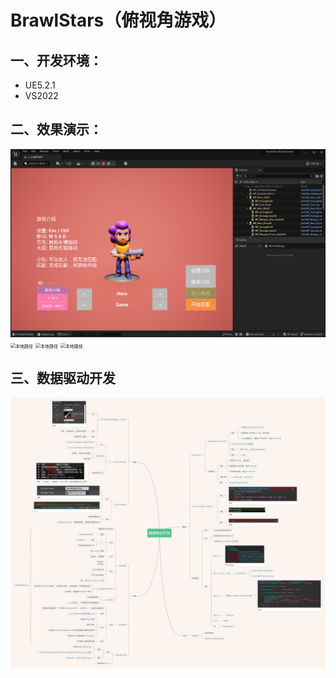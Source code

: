 # BrawlStars（俯视角游戏）



## 一、开发环境：

- UE5.2.1
- VS2022

## 二、效果演示：

<img src="docs/Snipaste_2025-01-16_21-53-16.png" alt="本地路径" style="zoom:50%;" />

<img src="docs/Snipaste_2025-01-16_21-53-31.png" alt="本地路径" style="zoom:50%;" />

<img src="docs/Snipaste_2025-01-16_21-54-30.png" alt="本地路径" style="zoom:50%;" />

<img src="docs/Snipaste_2025-01-16_21-54-49.png" alt="本地路径" style="zoom:50%;" />

## 三、数据驱动开发
<img src="docs/数据驱动开发.png" alt="本地路径" style="zoom:50%;" />
